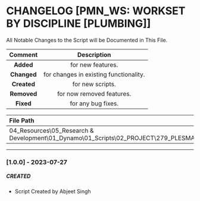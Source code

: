 # CHANGELOG [PMN_WS: WORKSET BY DISCIPLINE [PLUMBING]]
All Notable Changes to the Script will be Documented in This File.

| Comment | Description |
| :--: | :--: |
| **Added**  | for new features. |
|**Changed** |for changes in existing functionality. |
|**Created** | for new scripts. |
|**Removed** |for now removed features. |
|**Fixed** |for any bug fixes. |

| File Path | 
| :-- |
|04_Resources\05_Research & Development\01_Dynamo\01_Scripts\02_PROJECT\279_PLESMANLAAN\WORKSET|
------------------------------------------------------------------

### [1.0.0] - 2023-07-27
##### CREATED
- Script Created by Abjeet Singh